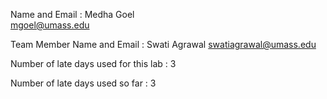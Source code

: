 Name and Email : Medha Goel  
                 mgoel@umass.edu

Team Member Name and Email : Swati Agrawal
                             swatiagrawal@umass.edu

Number of late days used for this lab : 3

Number of late days used so far : 3